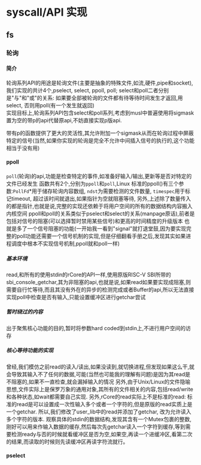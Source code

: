 # syscall/API 实现

## fs

### 轮询

#### 简介

轮询系列API的用途是轮询文件(主要是抽象的特殊文件,如流,硬件,pipe和socket),我们实现的共计4个,pselect, select, ppoll, poll; select和poll二者分别是"与"和"或"的关系: 如果要全部被轮询的文件都有待等待时间发生才返回,用select, 否则用poll(有一个发生就返回)  
实现目标上,轮询系列API包含select和poll系列,考虑到musl中普遍使用将sigmask置为空的带p的api代替原api,不妨直接实现p版api.  

带有p的函数提供了更大的灵活性,其允许附加一个sigmask从而在轮询过程中屏蔽特定的信号(当然,如果你实现的轮询是完全不允许中间插入信号的执行的,这个功能相当于没有用)

#### ppoll

`poll`(轮询)的api,功能是检查特定的事件,如准备好输入/输出,更新等是否对特定的文件已经发生
函数共有2个,分别为`ppoll`和`poll`,Linux 标准的ppoll()有三个参数:`PollFd`\*用于储存轮询内容数组, `ndst`为需要检测的文件数量, `timespec`用于标记timeout, 超过该时间就退出,如果指针为空就阻塞等待, 另外,上述除了数量传入的都是指针,也就是说,完整的实现还依赖于将用户空间的所有的数据结构内容搬入内核空间
ppoll和poll的关系类似于pselect和select的关系(manpage原话),前者是包括对信号的阻塞(可以选择暂时禁用某些信号)和更高的时间精度的升级版本 也就是多了一个信号阻塞的功能(一开始我一看到"signal"就打退堂鼓,因为要实现完整的poll功能还需要一个信号机制的实现,但是仔细翻看手册之后,发现其实如果进程调度中根本不实现信号机制,ppoll就和poll一样)
##### 基本环境
read,和所有的使用stdin的rCore的API一样,使用原版RISC-V SBI所带的sbi\_console\_getchar,其为非阻塞的api,也就是说,如果read如果要实现成阻塞,则需要自行忙等待,而且其没有外在的异步的检测完成或者Buffer的api,所以无法直接实现poll中检查是否有输入,只能设置缓冲区进行getchar尝试
##### 暂时绕过的内容
出于聚焦核心功能的目的,暂时将参数hard coded到stdin上,不进行用户空间的访存
##### 核心等待功能的实现
曾经,我们模仿之前read的读入/读出,如果没读到,就切换进程,但发现如果这么干,就会导致其输入不了任何的数据,可能(当然也可能我的理解有问题)是因为其read是不阻塞的,如果不一直检查,就会漏掉输入的情况
另外,由于Unix/Linux的文件隐喻思想,文件实际上是保罗万象的通用对象,其所有的文件相关的内容,包括read/write和各种状态,如wait都需要自己实现.
另外,rCore的read实际上不是标准的read: 标准的read是可以设置成一次性输入多个或者一个字符的,但是原版的read实质上是一个getchar. 所以,我们修改了user_lib中的read并添加了getchar, 改为允许读入多个字符的版本. 观察具体的stdin的数据结构,发现其含有一个Mutex包裹的整数,刚好可以用来作输入数据的缓存,然后每次先getchar读入一个字符到缓存,等到需要检测ready与否的时候就看缓冲区是否为空,如果空,再读一个进缓冲区,看第二次的结果,而读取的时候则先读缓冲区再读字符流就行。

#### pselect


